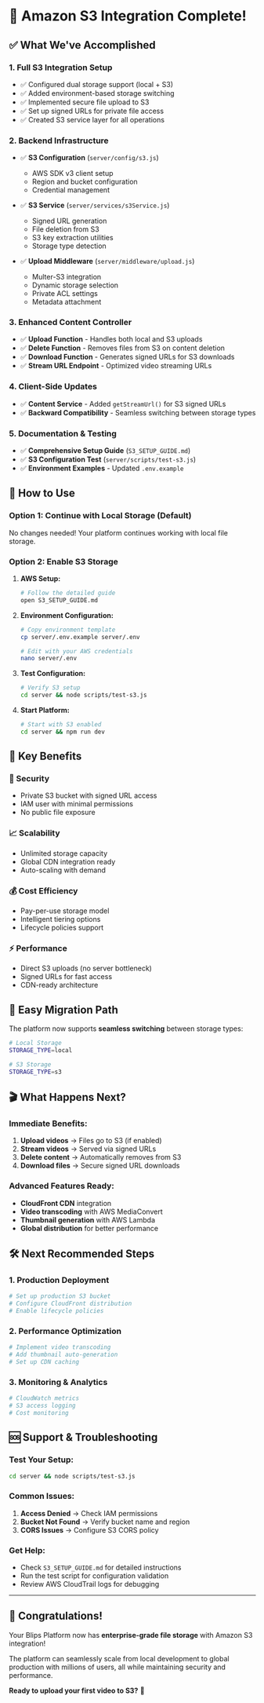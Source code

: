 # 🚀 Amazon S3 Integration Complete!

## ✅ What We've Accomplished

### 1. **Full S3 Integration Setup**

- ✅ Configured dual storage support (local + S3)
- ✅ Added environment-based storage switching
- ✅ Implemented secure file upload to S3
- ✅ Set up signed URLs for private file access
- ✅ Created S3 service layer for all operations

### 2. **Backend Infrastructure**

- ✅ **S3 Configuration** (`server/config/s3.js`)

  - AWS SDK v3 client setup
  - Region and bucket configuration
  - Credential management

- ✅ **S3 Service** (`server/services/s3Service.js`)

  - Signed URL generation
  - File deletion from S3
  - S3 key extraction utilities
  - Storage type detection

- ✅ **Upload Middleware** (`server/middleware/upload.js`)
  - Multer-S3 integration
  - Dynamic storage selection
  - Private ACL settings
  - Metadata attachment

### 3. **Enhanced Content Controller**

- ✅ **Upload Function** - Handles both local and S3 uploads
- ✅ **Delete Function** - Removes files from S3 on content deletion
- ✅ **Download Function** - Generates signed URLs for S3 downloads
- ✅ **Stream URL Endpoint** - Optimized video streaming URLs

### 4. **Client-Side Updates**

- ✅ **Content Service** - Added `getStreamUrl()` for S3 signed URLs
- ✅ **Backward Compatibility** - Seamless switching between storage types

### 5. **Documentation & Testing**

- ✅ **Comprehensive Setup Guide** (`S3_SETUP_GUIDE.md`)
- ✅ **S3 Configuration Test** (`server/scripts/test-s3.js`)
- ✅ **Environment Examples** - Updated `.env.example`

## 🔧 How to Use

### **Option 1: Continue with Local Storage (Default)**

No changes needed! Your platform continues working with local file storage.

### **Option 2: Enable S3 Storage**

1. **AWS Setup:**

   ```bash
   # Follow the detailed guide
   open S3_SETUP_GUIDE.md
   ```

2. **Environment Configuration:**

   ```bash
   # Copy environment template
   cp server/.env.example server/.env

   # Edit with your AWS credentials
   nano server/.env
   ```

3. **Test Configuration:**

   ```bash
   # Verify S3 setup
   cd server && node scripts/test-s3.js
   ```

4. **Start Platform:**
   ```bash
   # Start with S3 enabled
   cd server && npm run dev
   ```

## 🎯 Key Benefits

### **🔐 Security**

- Private S3 bucket with signed URL access
- IAM user with minimal permissions
- No public file exposure

### **📈 Scalability**

- Unlimited storage capacity
- Global CDN integration ready
- Auto-scaling with demand

### **💰 Cost Efficiency**

- Pay-per-use storage model
- Intelligent tiering options
- Lifecycle policies support

### **⚡ Performance**

- Direct S3 uploads (no server bottleneck)
- Signed URLs for fast access
- CDN-ready architecture

## 🔄 Easy Migration Path

The platform now supports **seamless switching** between storage types:

```bash
# Local Storage
STORAGE_TYPE=local

# S3 Storage
STORAGE_TYPE=s3
```

## 🎬 What Happens Next?

### **Immediate Benefits:**

1. **Upload videos** → Files go to S3 (if enabled)
2. **Stream videos** → Served via signed URLs
3. **Delete content** → Automatically removes from S3
4. **Download files** → Secure signed URL downloads

### **Advanced Features Ready:**

- **CloudFront CDN** integration
- **Video transcoding** with AWS MediaConvert
- **Thumbnail generation** with AWS Lambda
- **Global distribution** for better performance

## 🛠️ Next Recommended Steps

### **1. Production Deployment**

```bash
# Set up production S3 bucket
# Configure CloudFront distribution
# Enable lifecycle policies
```

### **2. Performance Optimization**

```bash
# Implement video transcoding
# Add thumbnail auto-generation
# Set up CDN caching
```

### **3. Monitoring & Analytics**

```bash
# CloudWatch metrics
# S3 access logging
# Cost monitoring
```

## 🆘 Support & Troubleshooting

### **Test Your Setup:**

```bash
cd server && node scripts/test-s3.js
```

### **Common Issues:**

1. **Access Denied** → Check IAM permissions
2. **Bucket Not Found** → Verify bucket name and region
3. **CORS Issues** → Configure S3 CORS policy

### **Get Help:**

- Check `S3_SETUP_GUIDE.md` for detailed instructions
- Run the test script for configuration validation
- Review AWS CloudTrail logs for debugging

---

## 🎉 Congratulations!

Your Blips Platform now has **enterprise-grade file storage** with Amazon S3 integration!

The platform can seamlessly scale from local development to global production with millions of users, all while maintaining security and performance.

**Ready to upload your first video to S3?** 🚀
